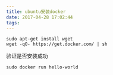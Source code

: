 ```yaml
---
title: ubuntu安装docker
date: 2017-04-28 17:02:44
tags:
---
```

```
sudo apt-get install wget
wget -qO- https://get.docker.com/ | sh
```
验证是否安装成功
```
sudo docker run hello-world
```
